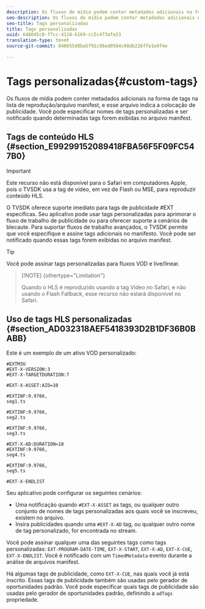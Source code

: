 ```yaml
---
description: Os fluxos de mídia podem conter metadados adicionais na forma de tags na lista de reprodução/arquivo manifest, e esse arquivo indica a colocação de publicidade. Você pode especificar nomes de tags personalizadas e ser notificado quando determinadas tags forem exibidas no arquivo manifest.
seo-description: Os fluxos de mídia podem conter metadados adicionais na forma de tags na lista de reprodução/arquivo manifest, e esse arquivo indica a colocação de publicidade. Você pode especificar nomes de tags personalizadas e ser notificado quando determinadas tags forem exibidas no arquivo manifest.
seo-title: Tags personalizadas
title: Tags personalizadas
uuid: 648645c8-f7cc-4118-b169-cc5c473afe23
translation-type: tm+mt
source-git-commit: 040655d8ba5f91c98ed0584c08db226ffe1e0f4e

---
```



# Tags personalizadas{#custom-tags}

Os fluxos de mídia podem conter metadados adicionais na forma de tags na lista de reprodução/arquivo manifest, e esse arquivo indica a colocação de publicidade. Você pode especificar nomes de tags personalizadas e ser notificado quando determinadas tags forem exibidas no arquivo manifest.

## Tags de conteúdo HLS {#section_E99299152089418FBA56F5F09FC547B0}

>[!IMPORTANT]
>
>Este recurso não está disponível para o Safari em computadores Apple, pois o TVSDK usa a tag de vídeo, em vez de Flash ou MSE, para reproduzir conteúdo HLS.

O TVSDK oferece suporte imediato para tags de publicidade #EXT específicas. Seu aplicativo pode usar tags personalizadas para aprimorar o fluxo de trabalho de publicidade ou para oferecer suporte a cenários de blecaute. Para suportar fluxos de trabalho avançados, o TVSDK permite que você especifique e assine tags adicionais no manifesto. Você pode ser notificado quando essas tags forem exibidas no arquivo manifest.

>[!TIP]
>
>Você pode assinar tags personalizadas para fluxos VOD e live/linear.

>[!NOTE] {othertype=&quot;Limitation&quot;}
>
>Quando o HLS é reproduzido usando a tag Vídeo no Safari, e não usando o Flash Fallback, esse recurso não estará disponível no Safari.

## Uso de tags HLS personalizadas {#section_AD032318AEF5418393D2B1DF36B0BABB}

Este é um exemplo de um ativo VOD personalizado:

```
#EXTM3U
#EXT-X-VERSION:3
#EXT-X-TARGETDURATION:7
 
#EXT-X-ASSET:AID=10
 
#EXTINF:9.9766,
seg1.ts
 
#EXTINF:9.9766,
seg2.ts
 
#EXTINF:9.9766,
seg3.ts
 
#EXT-X-AD:DURATION=10
#EXTINF:9.9766,
seg4.ts
 
#EXTINF:9.9766,
seg5.ts
 
#EXT-X-ENDLIST
```

Seu aplicativo pode configurar os seguintes cenários:

* Uma notificação quando `#EXT-X-ASSET` as tags, ou qualquer outro conjunto de nomes de tags personalizadas aos quais você se inscreveu, existem no arquivo.
* Insira publicidades quando uma `#EXT-X-AD` tag, ou qualquer outro nome de tag personalizado, for encontrada no stream.

Você pode assinar qualquer uma das seguintes tags como tags personalizadas: `EXT-PROGRAM-DATE-TIME`, `EXT-X-START`, `EXT-X-AD`, `EXT-X-CUE`, `EXT-X-ENDLIST`. Você é notificado com um `TimedMetadata` evento durante a análise de arquivos manifest.

Há algumas tags de publicidade, como `EXT-X-CUE`, nas quais você já está inscrito. Essas tags de publicidade também são usadas pelo gerador de oportunidades padrão. Você pode especificar quais tags de publicidade são usadas pelo gerador de oportunidades padrão, definindo a `adTags` propriedade.
